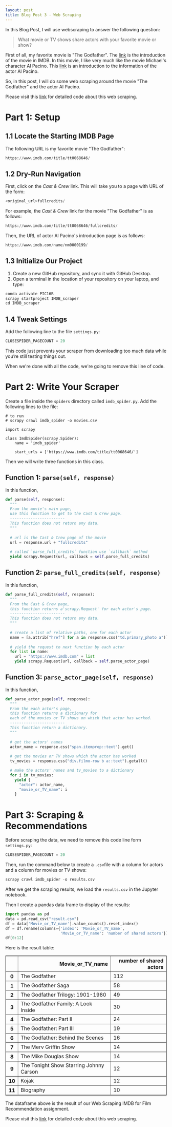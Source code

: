 ```yaml
---
layout: post
title: Blog Post 3 - Web Scraping
---
```


In this Blog Post, I will use webscraping to answer the following question:

>
>
>What movie or TV shows share actors with your favorite movie or show?
>
>

First of all, my favorite movie is "The Godfather". The [link](https://www.imdb.com/title/tt0068646/) is the introduction of the movie in IMDB. In this movie, I like very much like the movie Michael's character Al Pacino. This [link](https://www.imdb.com/name/nm0000199/) is an introduction to the information of the actor Al Pacino.

So, in this post, I will do some web scraping around the movie "The Godfather" and the actor Al Pacino.

Please visit this [link](https://github.com/yiranelmo/web_scraping) for detailed code about this web scraping.



# Part 1: Setup



## 1.1 Locate the Starting IMDB Page

The following URL is my favorite movie "The Godfather":

```python
https://www.imdb.com/title/tt0068646/
```



## 1.2 Dry-Run Navigation

First, click on the *Cast & Crew* link. This will take you to a page with URL of the form:

```python
<original_url>fullcredits/
```

For example, the *Cast & Crew* link for the movie "The Godfather" is as follows:

```python
https://www.imdb.com/title/tt0068646/fullcredits/
```



Then, the URL of actor Al Pacino's introduction page is as follows:

```python
https://www.imdb.com/name/nm0000199/
```



## 1.3 Initialize Our Project

1. Create a new GitHub repository, and sync it with GitHub Desktop.
2. Open a terminal in the location of your repository on your laptop, and type:

```python
conda activate PIC16B
scrapy startproject IMDB_scraper
cd IMDB_scraper
```



## 1.4 Tweak Settings

Add the following line to the file `settings.py`:

```python
CLOSESPIDER_PAGECOUNT = 20 
```

This code just prevents your scraper from downloading too much data while you’re still testing things out.

When we're done with all the code, we're going to remove this line of code.



# Part 2: Write Your Scraper



Create a file inside the `spiders` directory called `imdb_spider.py`. Add the following lines to the file:

```
# to run 
# scrapy crawl imdb_spider -o movies.csv

import scrapy

class ImdbSpider(scrapy.Spider):
    name = 'imdb_spider'
    
    start_urls = ['https://www.imdb.com/title/tt0068646/']
```

Then we will write three functions in this class.

## Function 1: `parse(self, response)`

In this function, 

```python
def parse(self, response):
  """
  From the movie's main page, 
  use this function to get to the Cast & Crew page.
  ------------------------
  This function does not return any data.
  """
  
  # url is the Cast & Crew page of the movie
  url = response.url + "fullcredits"
  
  # called `parse_full_credits` function use `callback` method 
  yield scrapy.Request(url, callback = self.parse_full_credits)
```



## Function 2: `parse_full_credits(self, response)`

In this function,

```python
def parse_full_credits(self, response):
  """
  From the Cast & Crew page, 
  this function returns a'scrapy.Request' for each actor's page.
  ------------------------
  This function does not return any data.
  """
  
  # create a list of relative paths, one for each actor
  name = [a.attrib["href"] for a in response.css("td.primary_photo a")]
  
  # yield the request to next function by each actor
  for list in name:
    url = "https://www.imdb.com" + list
    yield scrapy.Request(url, callback = self.parse_actor_page)
```



## Function 3: `parse_actor_page(self, response)`

In this function,

```python
def parse_actor_page(self, response):
  """
  From the each actor's page, 
  this function returns a dictionary for
  each of the movies or TV shows on which that actor has worked. 
  ------------------------
  This function return a dictionary.
  """
  
  # get the actors' names
  actor_name = response.css("span.itemprop::text").get()
  
  # get the movies or TV shows which the actor has worked
  tv_movies = response.css("div.filmo-row b a::text").getall()

  # make the actors' names and tv_movies to a dictionary
  for i in tv_movies:
    yield {
      "actor": actor_name,
      "movie_or_TV_name": i
    }
```



# Part 3: Scraping & Recommendations



Before scraping the data, we need to remove this code line form `settings.py`:

```python
CLOSESPIDER_PAGECOUNT = 20
```

Then,  run the command below to create a `.csv`file with a column for actors and a column for movies or TV shows:

```python
scrapy crawl imdb_spider -o results.csv
```

After we get the scraping results, we load the `results.csv` in the Jupyter notebook.

Then I create a pandas data frame to display of the results:

```python
import pandas as pd
data = pd.read_csv("result.csv")
df = data['Movie_or_TV_name'].value_counts().reset_index()
df = df.rename(columns={'index': 'Movie_or_TV_name', 
                        'Movie_or_TV_name': 'number of shared actors'})
df[0:12]
```
Here is the result table:

<div>
<style scoped>
    .dataframe tbody tr th:only-of-type {
        vertical-align: middle;
    }

    .dataframe tbody tr th {
        vertical-align: top;
    }
    
    .dataframe thead th {
        text-align: right;
    }
</style>

<table border="1" class="dataframe">
  <thead>
    <tr style="text-align: right;">
      <th></th>
      <th>Movie_or_TV_name</th>
      <th>number of shared actors</th>
    </tr>
  </thead>
  <tbody>
    <tr>
      <th>0</th>
      <td>The Godfather</td>
      <td>112</td>
    </tr>
    <tr>
      <th>1</th>
      <td>The Godfather Saga</td>
      <td>58</td>
    </tr>
    <tr>
      <th>2</th>
      <td>The Godfather Trilogy: 1901-1980</td>
      <td>49</td>
    </tr>
    <tr>
      <th>3</th>
      <td>The Godfather Family: A Look Inside</td>
      <td>30</td>
    </tr>
    <tr>
      <th>4</th>
      <td>The Godfather: Part II</td>
      <td>24</td>
    </tr>
    <tr>
      <th>5</th>
      <td>The Godfather: Part III</td>
      <td>19</td>
    </tr>
    <tr>
      <th>6</th>
      <td>The Godfather: Behind the Scenes</td>
      <td>16</td>
    </tr>
    <tr>
      <th>7</th>
      <td>The Merv Griffin Show</td>
      <td>14</td>
    </tr>
    <tr>
      <th>8</th>
      <td>The Mike Douglas Show</td>
      <td>14</td>
    </tr>
    <tr>
      <th>9</th>
      <td>The Tonight Show Starring Johnny Carson</td>
      <td>12</td>
    </tr>
    <tr>
      <th>10</th>
      <td>Kojak</td>
      <td>12</td>
    </tr>
    <tr>
      <th>11</th>
      <td>Biography</td>
      <td>10</td>
    </tr>
  </tbody>
</table>
</div>



The dataframe above is the result of our Web Scraping IMDB for Film Recommendation assignment. 



Please visit this [link](https://github.com/yiranelmo/web_scraping) for detailed code about this web scraping.
